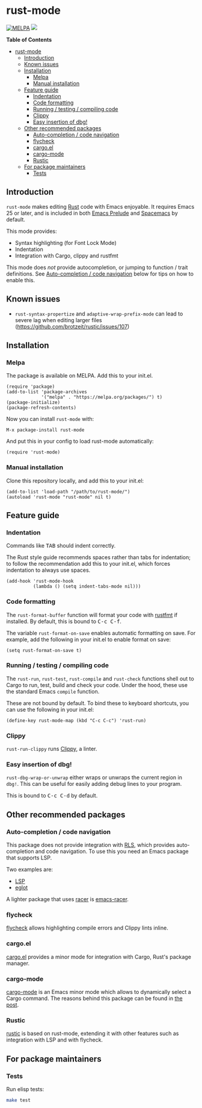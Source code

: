 # rust-mode

[![MELPA](https://melpa.org/packages/rust-mode-badge.svg)](https://melpa.org/#/rust-mode)
[![](https://github.com/rust-lang/rust-mode/workflows/CI/badge.svg)](https://github.com/rust-lang/rust-mode/actions?query=workflow%3ACI)

<!-- markdown-toc start - Don't edit this section. Run M-x markdown-toc-refresh-toc -->
**Table of Contents**

- [rust-mode](#rust-mode)
    - [Introduction](#introduction)
    - [Known issues](#known-issues)
    - [Installation](#installation)
        - [Melpa](#melpa)
        - [Manual installation](#manual-installation)
    - [Feature guide](#feature-guide)
        - [Indentation](#indentation)
        - [Code formatting](#code-formatting)
        - [Running / testing / compiling code](#running--testing--compiling-code)
        - [Clippy](#clippy)
        - [Easy insertion of dbg!](#easy-insertion-of-dbg)
    - [Other recommended packages](#other-recommended-packages)
        - [Auto-completion / code navigation](#auto-completion--code-navigation)
        - [flycheck](#flycheck)
        - [cargo.el](#cargoel)
        - [cargo-mode](#cargo-mode)
        - [Rustic](#rustic)
    - [For package maintainers](#for-package-maintainers)
        - [Tests](#tests)

<!-- markdown-toc end -->

## Introduction
`rust-mode` makes editing [Rust](http://rust-lang.org) code with Emacs
enjoyable. It requires Emacs 25 or later, and is included in both
[Emacs Prelude](https://github.com/bbatsov/prelude) and
[Spacemacs](https://github.com/syl20bnr/spacemacs) by default.

This mode provides:
- Syntax highlighting (for Font Lock Mode)
- Indentation
- Integration with Cargo, clippy and rustfmt

This mode does _not_ provide autocompletion, or jumping to function /
trait definitions. See [Auto-completion / code navigation](#auto-completion--code-navigation)
below for tips on how to enable this.

## Known issues

- `rust-syntax-propertize` and `adaptive-wrap-prefix-mode` can lead to
  severe lag when editing larger files (https://github.com/brotzeit/rustic/issues/107)

## Installation

### Melpa
The package is available on MELPA. Add this to your init.el.

``` elisp
(require 'package)
(add-to-list 'package-archives
             '("melpa" . "https://melpa.org/packages/") t)
(package-initialize)
(package-refresh-contents)
```

Now you can install `rust-mode` with:

`M-x package-install rust-mode`

And put this in your config to load rust-mode automatically:

`(require 'rust-mode)`

### Manual installation
Clone this repository locally, and add this to your init.el:

``` elisp
(add-to-list 'load-path "/path/to/rust-mode/")
(autoload 'rust-mode "rust-mode" nil t)
```

## Feature guide
### Indentation
Commands like <kbd>TAB</kbd> should indent correctly.

The Rust style guide recommends spaces rather than tabs for
indentation; to follow the recommendation add this to your init.el,
which forces indentation to always use spaces.

```elisp
(add-hook 'rust-mode-hook
          (lambda () (setq indent-tabs-mode nil)))
```

### Code formatting

The `rust-format-buffer` function will format your code with
[rustfmt](https://github.com/rust-lang/rustfmt) if installed. By
default, this is bound to <kbd>C-c C-f</kbd>.

The variable `rust-format-on-save` enables automatic formatting on
save. For example, add the following in your init.el to enable format
on save:

``` elisp
(setq rust-format-on-save t)
```

### Running / testing / compiling code

The `rust-run`, `rust-test`, `rust-compile` and `rust-check` functions shell out to
Cargo to run, test, build and check your code. Under the hood, these use the
standard Emacs `compile` function.

These are not bound by default. To bind these to keyboard shortcuts,
you can use the following in your init.el:

``` elisp
(define-key rust-mode-map (kbd "C-c C-c") 'rust-run)
```

### Clippy
`rust-run-clippy` runs
[Clippy](https://github.com/rust-lang/rust-clippy), a linter.

### Easy insertion of dbg!
`rust-dbg-wrap-or-unwrap` either wraps or unwraps the current region
in `dbg!`. This can be useful for easily adding debug lines to your
program.

This is bound to <kbd>C-c C-d</kbd> by default.


## Other recommended packages

### Auto-completion / code navigation
This package does not provide integration with
[RLS](https://github.com/rust-lang/rls), which provides
auto-completion and code navigation. To use this you need an Emacs
package that supports LSP.

Two examples are:
- [LSP](https://github.com/emacs-lsp/lsp-mode)
- [eglot](https://github.com/joaotavora/eglot)

A lighter package that uses
[racer](https://github.com/racer-rust/racer) is
[emacs-racer](https://github.com/racer-rust/emacs-racer).

### flycheck
[flycheck](https://github.com/flycheck/flycheck) allows highlighting
compile errors and Clippy lints inline.

### cargo.el
[cargo.el](https://github.com/kwrooijen/cargo.el) provides a minor
mode for integration with Cargo, Rust's package manager.

### cargo-mode

[cargo-mode](https://github.com/ayrat555/cargo-mode) is an Emacs minor mode which allows to dynamically select a Cargo command. The reasons behind this package can be found in [the post](https://www.badykov.com/emacs/2021/05/29/emacs-cargo-mode/).

### Rustic
[rustic](https://github.com/brotzeit/rustic) is based on rust-mode,
extending it with other features such as integration with LSP and with flycheck.


## For package maintainers

### Tests

Run elisp tests:

``` bash
make test
```
